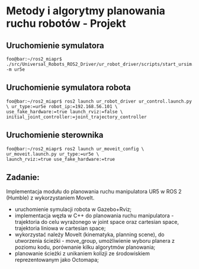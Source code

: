 # Metody i algorytmy planowania ruchu robotów - Projekt
## Uruchomienie symulatora
```console
foo@bar:~/ros2_miapr$ ./src/Universal_Robots_ROS2_Driver/ur_robot_driver/scripts/start_ursim.sh -m ur5e
```
## Uruchomienie symulatora robota
```console
foo@bar:~/ros2_miapr$ ros2 launch ur_robot_driver ur_control.launch.py \ ur_type:=ur5e robot_ip:=192.168.56.101 \
use_fake_hardware:=true launch_rviz:=false \
initial_joint_controller:=joint_trajectory_controller
```
## Uruchomienie sterownika
```console
foo@bar:~/ros2_miapr$ ros2 launch ur_moveit_config \
ur_moveit.launch.py ur_type:=ur5e \
launch_rviz:=true use_fake_hardware:=true
```
## Zadanie:
Implementacja modułu do planowania ruchu manipulatora UR5 w ROS 2 (Humble) z wykorzystaniem MoveIt.
- uruchomienie symulacji robota w Gazebo+Rviz;
- implementacja węzła w C++ do planowania ruchu manipulatora - trajektoria do celu wyrażonego w joint space oraz cartesian space, trajektoria liniowa w cartesian space;
- wykorzystać należy MoveIt (kinematyka, planning scene), do utworzenia ścieżki - move_group,  umożliwienie wyboru planera z poziomu kodu, porównanie kilku algorytmów planowania;   
- planowanie ścieżki z unikaniem kolizji ze środowiskiem reprezentowanym jako Octomapa;